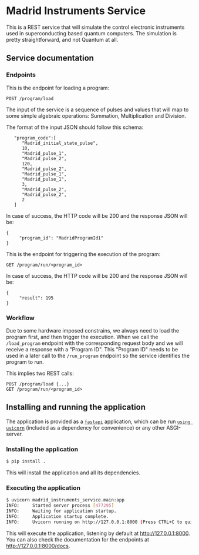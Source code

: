 # Madrid Instruments Service

This is a REST service that will simulate the control electronic instruments used in
superconducting based quantum computers. The simulation is pretty straightforward, and not Quantum
at all.

## Service documentation

### Endpoints

This is the endpoint for loading a program: 

```
POST /program/load
```

The input of the service is a sequence of pulses and values that will map to some simple algebraic
operations: Summation, Multiplication and Division.

The format of the input JSON should follow this schema:

```
   "program_code":[
      "Madrid_initial_state_pulse",
      10,
      "Madrid_pulse_1",
      "Madrid_pulse_2",
      120,
      "Madrid_pulse_2",
      "Madrid_pulse_1",
      "Madrid_pulse_1",
      3,
      "Madrid_pulse_2",
      "Madrid_pulse_2",
      2
   ]
```


In case of success, the HTTP code will be 200 and the response JSON will be:
```
{
     "program_id": "MadridProgramId1"
}
```

This is the endpoint for triggering the execution of the program:

```
GET /program/run/<program_id>
```

In case of success, the HTTP code will be 200 and the response JSON will be:
```
{
     "result": 195
}
```


### Workflow

Due to some hardware imposed constrains, we always need to load the program first, and then
trigger the execution. When we call the `/load_program` endpoint with the corresponding request
body and we will receive a response with a "Program ID". This "Program ID" needs to be used in a
later call to the `/run_program` endpoint so the service identifies the program to run.

This implies two REST calls:
```
POST /program/load {...}
GET /program/run/<program_id>
```

## Installing and running the application

The application is provided as a [`fastapi`] application, which can be run [`using uvicorn`]
(included as a dependency for convenience) or any other ASGI-server.

### Installing the application

```bash
$ pip install .
```

This will install the application and all its dependencies.

### Executing the application


```bash
$ uvicorn madrid_instruments_service.main:app
INFO:     Started server process [477295]
INFO:     Waiting for application startup.
INFO:     Application startup complete.
INFO:     Uvicorn running on http://127.0.0.1:8000 (Press CTRL+C to quit)
```

This will execute the application, listening by default at http://127.0.0.1:8000. You can also
check the documentation for the endpoints at http://127.0.0.1:8000/docs.

[`fastapi`]: http://fastapi.tiangolo.com/
[`using uvicorn`]: https://fastapi.tiangolo.com/deployment/manually/
